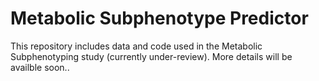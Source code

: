 # Metabolic Subphenotype Predictor


This repository includes data and code used in the Metabolic Subphenotyping study (currently under-review). More details will be availble soon..

